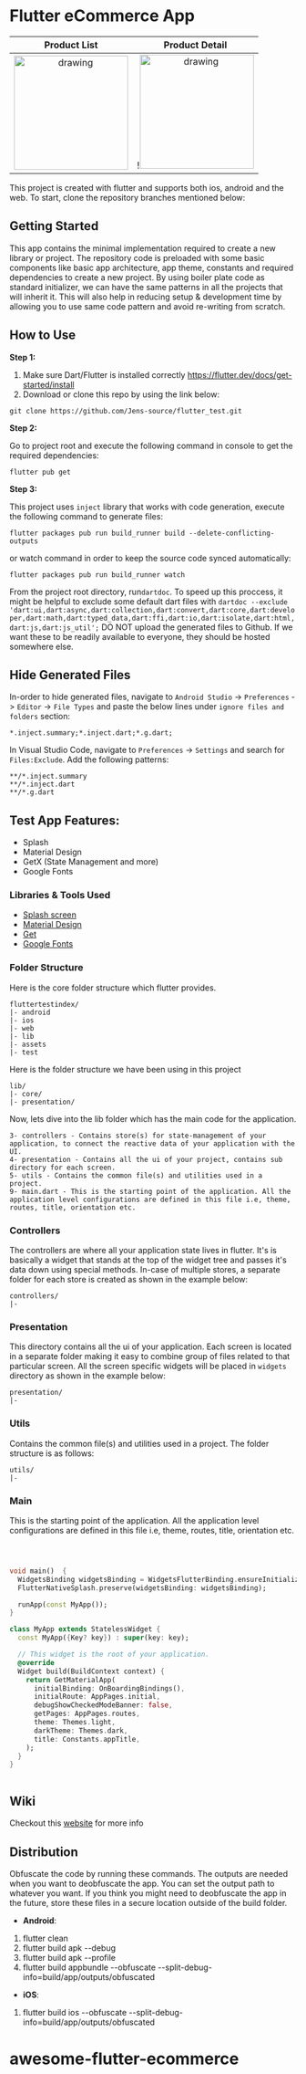 # Flutter eCommerce App

Product List             |  Product Detail              
:-------------------------:|:-------------------------:
<img src="https://user-images.githubusercontent.com/54096088/177034501-08dad691-49c6-4105-abfc-f0c3bedf0f2a.PNG" alt="drawing" style="width:200px;"/> |  !<img src="https://user-images.githubusercontent.com/54096088/177034506-7ef9b1b5-ae5a-4ae2-b6b6-6758389e355b.PNG" alt="drawing" style="width:200px;"/> |


This project is created with flutter and supports both ios, android and the web.
To start, clone the repository branches mentioned below:



## Getting Started

This app contains the minimal implementation required to create a new library or project. The repository code is preloaded with some basic components like basic app architecture, app theme, constants and required dependencies to create a new project. By using boiler plate code as standard initializer, we can have the same patterns in all the projects that will inherit it. This will also help in reducing setup & development time by allowing you to use same code pattern and avoid re-writing from scratch.

## How to Use

**Step 1:**

1. Make sure Dart/Flutter is installed correctly https://flutter.dev/docs/get-started/install
2. Download or clone this repo by using the link below:

```
git clone https://github.com/Jens-source/flutter_test.git
```


**Step 2:**

Go to project root and execute the following command in console to get the required dependencies:

```
flutter pub get 
```

**Step 3:**

This project uses `inject` library that works with code generation, execute the following command to generate files:

```
flutter packages pub run build_runner build --delete-conflicting-outputs
```

or watch command in order to keep the source code synced automatically:

```
flutter packages pub run build_runner watch
```

From the project root directory, run```dartdoc```. To speed up this proccess, it might be helpful to exclude some default dart files with ```dartdoc --exclude 'dart:ui,dart:async,dart:collection,dart:convert,dart:core,dart:developer,dart:math,dart:typed_data,dart:ffi,dart:io,dart:isolate,dart:html,dart:js,dart:js_util';```
DO NOT upload the generated files to Github. If we want these to be readily available to everyone, they should be hosted somewhere else.


## Hide Generated Files

In-order to hide generated files, navigate to `Android Studio` -> `Preferences` -> `Editor` -> `File Types` and paste the below lines under `ignore files and folders` section:

```
*.inject.summary;*.inject.dart;*.g.dart;
```

In Visual Studio Code, navigate to `Preferences` -> `Settings` and search for `Files:Exclude`. Add the following patterns:
```
**/*.inject.summary
**/*.inject.dart
**/*.g.dart
```

## Test App Features:

* Splash
* Material Design
* GetX (State Management and more)
* Google Fonts



### Libraries & Tools Used

* [Splash screen](https://pub.dev/packages/flutter_native_splash)
* [Material Design](https://docs.flutter.dev/development/ui/widgets/material)
* [Get](https://pub.dev/packages/get)
* [Google Fonts](https://pub.dev/packages/google_fonts)


### Folder Structure
Here is the core folder structure which flutter provides.

```
fluttertestindex/
|- android
|- ios
|- web
|- lib
|- assets
|- test
```

Here is the folder structure we have been using in this project

```
lib/
|- core/
|- presentation/

```

Now, lets dive into the lib folder which has the main code for the application.

```
3- controllers - Contains store(s) for state-management of your application, to connect the reactive data of your application with the UI. 
4- presentation - Contains all the ui of your project, contains sub directory for each screen.
5- utils - Contains the common file(s) and utilities used in a project.
9- main.dart - This is the starting point of the application. All the application level configurations are defined in this file i.e, theme, routes, title, orientation etc.
```




### Controllers

The controllers are where all your application state lives in flutter. It's is basically a widget that stands at the top of the widget tree and passes it's data down using special methods. In-case of multiple stores, a separate folder for each store is created as shown in the example below:

```
controllers/
|- 
```

### Presentation

This directory contains all the ui of your application. Each screen is located in a separate folder making it easy to combine group of files related to that particular screen. All the screen specific widgets will be placed in `widgets` directory as shown in the example below:

```
presentation/
|- 
```

### Utils

Contains the common file(s) and utilities used in a project. The folder structure is as follows:

```
utils/
|- 
```



### Main

This is the starting point of the application. All the application level configurations are defined in this file i.e, theme, routes, title, orientation etc.

```dart



void main()  {
  WidgetsBinding widgetsBinding = WidgetsFlutterBinding.ensureInitialized();
  FlutterNativeSplash.preserve(widgetsBinding: widgetsBinding);

  runApp(const MyApp());
}

class MyApp extends StatelessWidget {
  const MyApp({Key? key}) : super(key: key);

  // This widget is the root of your application.
  @override
  Widget build(BuildContext context) {
    return GetMaterialApp(
      initialBinding: OnBoardingBindings(),
      initialRoute: AppPages.initial,
      debugShowCheckedModeBanner: false,
      getPages: AppPages.routes,
      theme: Themes.light,
      darkTheme: Themes.dark,
      title: Constants.appTitle,
    );
  }
}



```



## Wiki

Checkout this [website](https://google.com) for more info

## Distribution

Obfuscate the code by running these commands. The outputs are needed when you want to deobfuscate the app. You can set the output path to whatever you want. If you think you might need to deobfuscate the app in the future, store these files in a secure location outside of the build folder.
* **Android**:
1. flutter clean
2. flutter build apk --debug
3. flutter build apk --profile
4. flutter build appbundle --obfuscate --split-debug-info=build/app/outputs/obfuscated


* **iOS**:
1. flutter build ios --obfuscate --split-debug-info=build/app/outputs/obfuscated


# awesome-flutter-ecommerce
